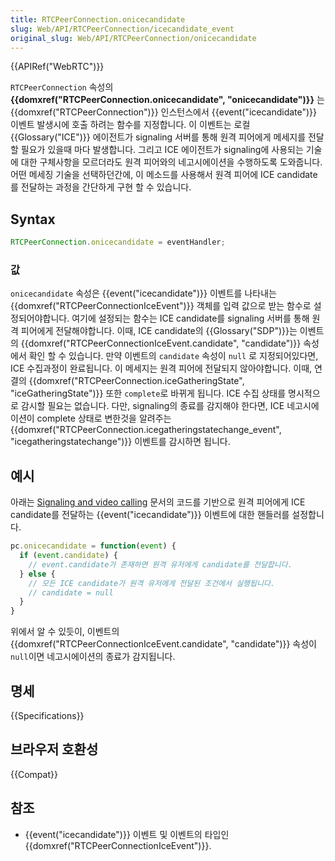 ```yaml
---
title: RTCPeerConnection.onicecandidate
slug: Web/API/RTCPeerConnection/icecandidate_event
original_slug: Web/API/RTCPeerConnection/onicecandidate
---
```


{{APIRef("WebRTC")}}

`RTCPeerConnection` 속성의 **{{domxref("RTCPeerConnection.onicecandidate", "onicecandidate")}}** 는 {{domxref("RTCPeerConnection")}} 인스턴스에서 {{event("icecandidate")}} 이벤트 발생시에 호출 하려는 함수를 지정합니다. 이 이벤트는 로컬 {{Glossary("ICE")}} 에이전트가 signaling 서버를 통해 원격 피어에게 메세지를 전달 할 필요가 있을때 마다 발생합니다. 그리고 ICE 에이전트가 signaling에 사용되는 기술에 대한 구체사항을 모르더라도 원격 피어와의 네고시에이션을 수행하도록 도와줍니다. 어떤 메세징 기술을 선택하던간에, 이 메소드를 사용해서 원격 피어에 ICE candidate를 전달하는 과정을 간단하게 구현 할 수 있습니다.

## Syntax

```js
RTCPeerConnection.onicecandidate = eventHandler;
```

### 값

`onicecandidate` 속성은 {{event("icecandidate")}} 이벤트를 나타내는 {{domxref("RTCPeerConnectionIceEvent")}} 객체를 입력 값으로 받는 함수로 설정되어야합니다. 여기에 설정되는 함수는 ICE candidate를 signaling 서버를 통해 원격 피어에게 전달해야합니다. 이때, ICE candidate의 {{Glossary("SDP")}}는 이벤트의 {{domxref("RTCPeerConnectionIceEvent.candidate", "candidate")}} 속성에서 확인 할 수 있습니다. 만약 이벤트의 `candidate` 속성이 `null` 로 지정되어있다면, ICE 수집과정이 완료됩니다. 이 메세지는 원격 피어에 전달되지 않아야합니다. 이때, 연결의 {{domxref("RTCPeerConnection.iceGatheringState", "iceGatheringState")}} 또한 `complete`로 바뀌게 됩니다. ICE 수집 상태를 명시적으로 감시할 필요는 없습니다. 다만, signaling의 종료를 감지해야 한다면, ICE 네고시에이션이 complete 상태로 변한것을 알려주는 {{domxref("RTCPeerConnection.icegatheringstatechange_event", "icegatheringstatechange")}} 이벤트를 감시하면 됩니다.

## 예시

아래는 [Signaling and video calling](/ko/docs/Web/API/WebRTC_API/Signaling_and_video_calling) 문서의 코드를 기반으로 원격 피어에게 ICE candidate를 전달하는 {{event("icecandidate")}} 이벤트에 대한 핸들러를 설정합니다.

```js
pc.onicecandidate = function(event) {
  if (event.candidate) {
    // event.candidate가 존재하면 원격 유저에게 candidate를 전달합니다.
  } else {
    // 모든 ICE candidate가 원격 유저에게 전달된 조건에서 실행됩니다.
    // candidate = null
  }
}
```

위에서 알 수 있듯이, 이벤트의 {{domxref("RTCPeerConnectionIceEvent.candidate", "candidate")}} 속성이 `null`이면 네고시에이션의 종료가 감지됩니다.

## 명세

{{Specifications}}

## 브라우저 호환성

{{Compat}}

## 참조

- {{event("icecandidate")}} 이벤트 및 이벤트의 타입인 {{domxref("RTCPeerConnectionIceEvent")}}.
